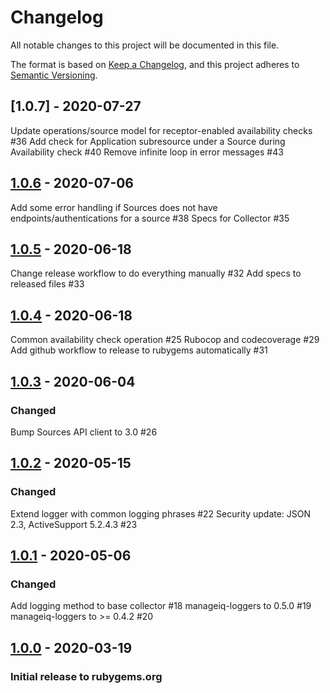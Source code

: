 # Changelog
All notable changes to this project will be documented in this file.

The format is based on [Keep a Changelog](https://keepachangelog.com/en/1.0.0/),
and this project adheres to [Semantic Versioning](https://semver.org/spec/v2.0.0.html).

## [1.0.7] - 2020-07-27
Update operations/source model for receptor-enabled availability checks #36
Add check for Application subresource under a Source during Availability check #40
Remove infinite loop in error messages #43

## [1.0.6] - 2020-07-06
Add some error handling if Sources does not have endpoints/authentications for a source #38
Specs for Collector #35

## [1.0.5] - 2020-06-18
Change release workflow to do everything manually #32
Add specs to released files #33

## [1.0.4] - 2020-06-18
Common availability check operation #25
Rubocop and codecoverage #29
Add github workflow to release to rubygems automatically #31

## [1.0.3] - 2020-06-04
### Changed

Bump Sources API client to 3.0 #26

## [1.0.2] - 2020-05-15
### Changed

Extend logger with common logging phrases #22
Security update: JSON 2.3, ActiveSupport 5.2.4.3 #23

## [1.0.1] - 2020-05-06
### Changed

Add logging method to base collector #18
manageiq-loggers to 0.5.0 #19
manageiq-loggers to >= 0.4.2 #20

## [1.0.0] - 2020-03-19
### Initial release to rubygems.org

[Unreleased]: https://github.com/RedHatInsights/topological_inventory-providers-common/compare/v1.0.7...HEAD
[1.0.6]: https://github.com/RedHatInsights/topological_inventory-providers-common/compare/v1.0.6...v1.0.7
[1.0.6]: https://github.com/RedHatInsights/topological_inventory-providers-common/compare/v1.0.5...v1.0.6
[1.0.5]: https://github.com/RedHatInsights/topological_inventory-providers-common/compare/v1.0.4...v1.0.5
[1.0.4]: https://github.com/RedHatInsights/topological_inventory-providers-common/compare/v1.0.3...v1.0.4
[1.0.3]: https://github.com/RedHatInsights/topological_inventory-providers-common/compare/v1.0.2...v1.0.3
[1.0.2]: https://github.com/RedHatInsights/topological_inventory-providers-common/compare/v1.0.1...v1.0.2
[1.0.1]: https://github.com/RedHatInsights/topological_inventory-providers-common/compare/v1.0.0...v1.0.1
[1.0.0]: https://github.com/RedHatInsights/topological_inventory-providers-common/releases/v1.0.0
